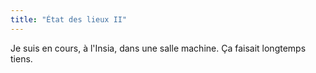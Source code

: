 ```yaml
---
title: "État des lieux II"
---
```


Je suis en cours, à l'Insia, dans une salle machine. Ça faisait longtemps
tiens.

